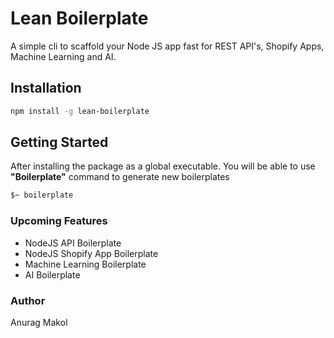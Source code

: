 # Lean Boilerplate

A simple cli to scaffold your Node JS app fast for REST API's, Shopify Apps, Machine Learning and AI.

## Installation 

```bash
npm install -g lean-boilerplate
```

## Getting Started

After installing the package as a global executable. You will be able to use **"Boilerplate"** command to generate new boilerplates

```bash
$~ boilerplate
```

### Upcoming Features

- NodeJS API Boilerplate
- NodeJS Shopify App Boilerplate
- Machine Learning Boilerplate
- AI Boilerplate

### Author 

Anurag Makol